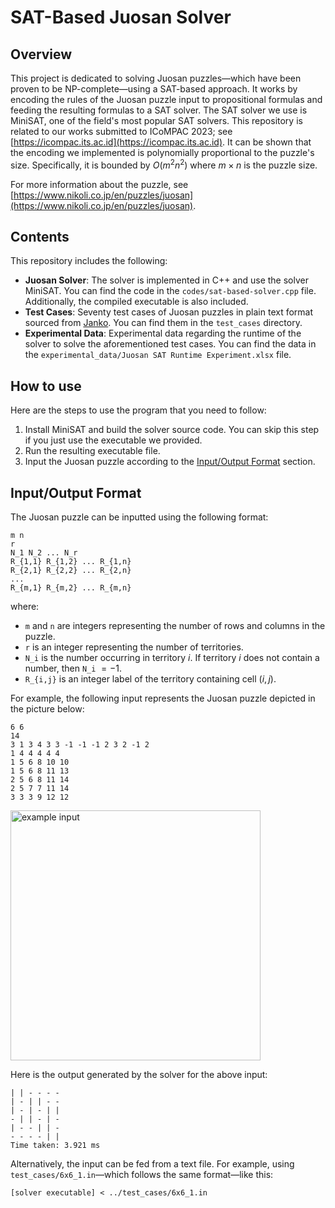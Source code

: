 # SAT-Based Juosan Solver

## Overview

This project is dedicated to solving Juosan puzzles&mdash;which have been proven to be NP-complete&mdash;using a SAT-based approach.
It works by encoding the rules of the Juosan puzzle input to propositional formulas and feeding the resulting formulas to a SAT solver. 
The SAT solver we use is MiniSAT, one of the field's most popular SAT solvers.
This repository is related to our works submitted to ICoMPAC 2023; see [https://icompac.its.ac.id](https://icompac.its.ac.id).
It can be shown that the encoding we implemented is polynomially proportional to the puzzle's size. Specifically, it is bounded by $O(m^2 n^2)$ where $m \times n$ is the puzzle size.

For more information about the puzzle, see [https://www.nikoli.co.jp/en/puzzles/juosan](https://www.nikoli.co.jp/en/puzzles/juosan).

## Contents

This repository includes the following:

* **Juosan Solver**: The solver is implemented in C++ and use the solver MiniSAT. You can find the code in the `codes/sat-based-solver.cpp` file. Additionally, the compiled executable is also included.
* **Test Cases**: Seventy test cases of Juosan puzzles in plain text format sourced from [Janko](https://www.janko.at/Raetsel/Juosan/index.htm). You can find them in the `test_cases` directory.
* **Experimental Data**: Experimental data regarding the runtime of the solver to solve the aforementioned test cases. You can find the data in the `experimental_data/Juosan SAT Runtime Experiment.xlsx` file.

## How to use

Here are the steps to use the program that you need to follow:

1. Install MiniSAT and build the solver source code. You can skip this step if you just use the executable we provided.
2. Run the resulting executable file.
3. Input the Juosan puzzle according to the [Input/Output Format](#inputoutput-format) section.

## Input/Output Format

The Juosan puzzle can be inputted using the following format:

```
m n
r
N_1 N_2 ... N_r
R_{1,1} R_{1,2} ... R_{1,n}
R_{2,1} R_{2,2} ... R_{2,n}
...
R_{m,1} R_{m,2} ... R_{m,n}
```

where:

* `m` and `n` are integers representing the number of rows and columns in the puzzle.
* `r` is an integer representing the number of territories.
* `N_i` is the number occurring in territory $i$. If territory $i$ does not contain a number, then `N_i` $= -1$.
* `R_{i,j}` is an integer label of the territory containing cell $(i,j)$.

For example, the following input represents the Juosan puzzle depicted in the picture below:
```
6 6
14
3 1 3 4 3 3 -1 -1 -1 2 3 2 -1 2
1 4 4 4 4 4
1 5 6 8 10 10
1 5 6 8 11 13
2 5 6 8 11 14
2 5 7 7 11 14
3 3 3 9 12 12
```

<img src="https://github.com/tsaqifammar/juosan-sat/assets/54428874/4219a59b-1ae5-47ca-807f-f8df49999094" alt="example input" width="400">

Here is the output generated by the solver for the above input:
```
| | - - - -
| - | | - -
| - | - | |
- | | - | -
| - - | | -
- - - - | |
Time taken: 3.921 ms
```

Alternatively, the input can be fed from a text file.
For example, using `test_cases/6x6_1.in`&mdash;which follows the same format&mdash;like this:
```
[solver executable] < ../test_cases/6x6_1.in
```
